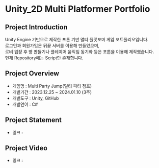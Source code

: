 # Unity_2D Multi Platformer Portfolio
## Project Introduction
Unity Engine 기반으로 제작한 포톤 기반 멀티 플랫포머 게임 포트폴리오입니다.
<br/>로그인과 회원가입은 뒤끝 서버를 이용해 만들었으며, 
<br/>로비 입장 후 방 만들기나 플레이어 움직임 동기화 등은 포톤을 이용해 제작했습니다.
<br/>현재 Repository에는 Script만 존재합니다.

## Project Overview
- 게임명 : Multi Party Jump(멀티 파티 점프)
- 개발기간 : 2023.12.25 ~ 2024.01.10 (3주)
- 개발도구 : Unity, GitHub
- 개발언어 : C#

## Project Statement
- 링크 : 

## Project Video
- 링크 : 
